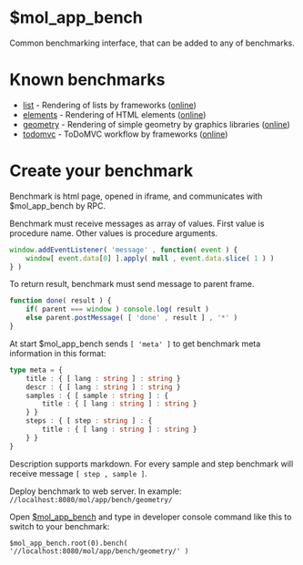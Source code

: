 # $mol_app_bench

Common benchmarking interface, that can be added to any of benchmarks.

# Known benchmarks

* [list](list) - Rendering of lists by frameworks ([online](http://eigenmethod.github.io/mol/app/bench/#bench=list#sort=fill#))
* [elements](eleemnts) - Rendering of HTML elements ([online](http://eigenmethod.github.io/mol/app/bench/#bench=elements#sample=audio~button~details~div~fieldset~hr~img~input~keygen~marquee~meter~object~optgroup~q~select~style~textarea~video#sort=fill#))
* [geometry](geometry) - Rendering of simple geometry by graphics libraries ([online](http://eigenmethod.github.io/mol/app/bench/#bench=geometry#sort=render#))
* [todomvc](https://github.com/eigenmethod/todomvc/tree/master/benchmark) - ToDoMVC workflow by frameworks ([online](https://eigenmethod.github.io/mol/app/bench/#bench=%2Ftodomvc%2Fbenchmark%2F#sample=angular2~angularjs~knockoutjs~mol~polymer~react-alt~vanillajs~vue#sort=fill#)) 

# Create your benchmark

Benchmark is html page, opened in iframe, and communicates with $mol_app_bench by RPC.
 
Benchmark must receive messages as array of values. First value is procedure name. Other values is procedure arguments.

```js
window.addEventListener( 'message' , function( event ) {
	window[ event.data[0] ].apply( null , event.data.slice( 1 ) )
} )
```

To return result, benchmark must send message to parent frame.

```js
function done( result ) {
	if( parent === window ) console.log( result )
	else parent.postMessage( [ 'done' , result ] , '*' )
}
```

At start $mol_app_bench sends ```[ 'meta' ]``` to get benchmark meta information in this format:

```ts
type meta = {
	title : { [ lang : string ] : string }
	descr : { [ lang : string ] : string }
	samples : { [ sample : string ] : {
		title : { [ lang : string ] : string }
	} }
	steps : { [ step : string ] : { 
		title : { [ lang : string ] : string }
	} }
}
```

Description supports markdown. For every sample and step benchmark will receive message ```[ step , sample ]```.

Deploy benchmark to web server. In example: ```//localhost:8080/mol/app/bench/geometry/```

Open [$mol_app_bench](http://eigenmethod.github.io/mol/app/bench/) and type in developer console command like this to switch to your benchmark:

```
$mol_app_bench.root(0).bench( '//localhost:8080/mol/app/bench/geometry/' )
```
